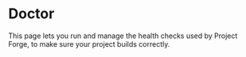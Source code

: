 # Doctor

This page lets you run and manage the health checks used by Project Forge, to make sure your project builds correctly. 
